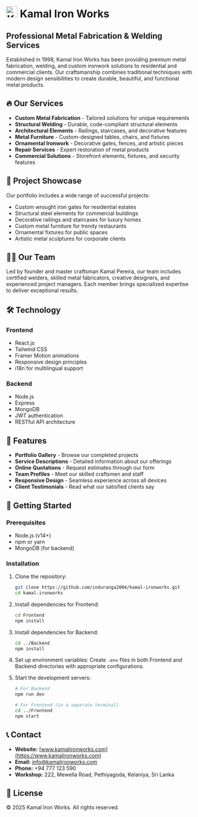 # <img src="https://i.ibb.co/NnVHcHnY/kamal-logo-6.png" alt="Kamal Iron Works Logo" width="30"/> Kamal Iron Works



## Professional Metal Fabrication & Welding Services

Established in 1998, Kamal Iron Works has been providing premium metal fabrication, welding, and custom ironwork solutions to residential and commercial clients. Our craftsmanship combines traditional techniques with modern design sensibilities to create durable, beautiful, and functional metal products.

## 🔥 Our Services

- **Custom Metal Fabrication** - Tailored solutions for unique requirements
- **Structural Welding** - Durable, code-compliant structural elements
- **Architectural Elements** - Railings, staircases, and decorative features
- **Metal Furniture** - Custom-designed tables, chairs, and fixtures
- **Ornamental Ironwork** - Decorative gates, fences, and artistic pieces
- **Repair Services** - Expert restoration of metal products
- **Commercial Solutions** - Storefront elements, fixtures, and security features

## 💼 Project Showcase

Our portfolio includes a wide range of successful projects:

- Custom wrought iron gates for residential estates
- Structural steel elements for commercial buildings
- Decorative railings and staircases for luxury homes
- Custom metal furniture for trendy restaurants
- Ornamental fixtures for public spaces
- Artistic metal sculptures for corporate clients

## 👨‍🏭 Our Team

Led by founder and master craftsman Kamal Pereira, our team includes certified welders, skilled metal fabricators, creative designers, and experienced project managers. Each member brings specialized expertise to deliver exceptional results.

## 🛠️ Technology

### Frontend
- React.js
- Tailwind CSS
- Framer Motion animations
- Responsive design principles
- i18n for multilingual support

### Backend
- Node.js
- Express
- MongoDB
- JWT authentication
- RESTful API architecture

## 📱 Features

- **Portfolio Gallery** - Browse our completed projects
- **Service Descriptions** - Detailed information about our offerings
- **Online Quotations** - Request estimates through our form
- **Team Profiles** - Meet our skilled craftsmen and staff
- **Responsive Design** - Seamless experience across all devices
- **Client Testimonials** - Read what our satisfied clients say

## 🚀 Getting Started

### Prerequisites
- Node.js (v14+)
- npm or yarn
- MongoDB (for backend)

### Installation

1. Clone the repository:
   ```bash
   git clone https://github.com/induranga2004/kamal-ironworks.git
   cd kamal-ironworks
   ```

2. Install dependencies for Frontend:
   ```bash
   cd Frontend
   npm install
   ```

3. Install dependencies for Backend:
   ```bash
   cd ../Backend
   npm install
   ```

4. Set up environment variables:
   Create `.env` files in both Frontend and Backend directories with appropriate configurations.

5. Start the development servers:
   ```bash
   # For Backend
   npm run dev
   
   # For Frontend (in a separate terminal)
   cd ../Frontend
   npm start
   ```

## 📞 Contact

- **Website:** [www.kamalironworks.com](https://www.kamalironworks.com)
- **Email:** info@kamalironworks.com
- **Phone:** +94 777 123 590
- **Workshop:** 222, Mewella Road, Pethiyagoda, Kelaniya, Sri Lanka

## 📜 License

© 2025 Kamal Iron Works. All rights reserved.
